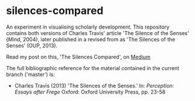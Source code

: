 # silences-compared

An experiment in visualising scholarly development. This repository contains both versions of Charles Travis' article 'The Silence of the Senses' (_Mind_, 2004), later published in a revised from as 'The Silences of the Senses' (OUP, 2013).

Read my post on this, 'The Silences Compared', on [Medium](https://medium.com/@msteenhagen/the-silences-compared-b8117303490e)

The full bibliographic reference for the material contained in the current branch ('master') is:

- Charles Travis (2013) 'The Silences of the Senses.' In: _Perception: Essays after Frege_ Oxford: Oxford University Press, pp. 23-58
